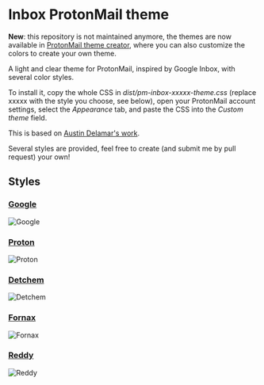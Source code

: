 Inbox ProtonMail theme
======================

**New**: this repository is not maintained anymore, the themes are now available in [ProtonMail theme creator](http://scastiel.gitlab.io/protonmail-theme-creator/), where you can also customize the colors to create your own theme.

A light and clear theme for ProtonMail, inspired by Google Inbox, with several color styles.

To install it, copy the whole CSS in *dist/pm-inbox-xxxxx-theme.css* (replace xxxxx with the style you choose, see below), open your ProtonMail account settings, select the *Appearance* tab, and paste the CSS into the *Custom theme* field.

This is based on [Austin Delamar's work](https://github.com/amdelamar/pm-theme).

Several styles are provided, feel free to create (and submit me by pull request) your own!

## Styles

### [Google](https://github.com/scastiel/pm-inbox-theme/tree/master/dist/pm-inbox-google-theme.css)

![Google](screenshots/google.png)

### [Proton](https://github.com/scastiel/pm-inbox-theme/tree/master/dist/pm-inbox-proton-theme.css)

![Proton](screenshots/proton.png)

### [Detchem](https://github.com/scastiel/pm-inbox-theme/tree/master/dist/pm-inbox-detchem-theme.css)

![Detchem](screenshots/detchem.png)

### [Fornax](https://github.com/scastiel/pm-inbox-theme/tree/master/dist/pm-inbox-fornax-theme.css)

![Fornax](screenshots/fornax.png)

### [Reddy](https://github.com/scastiel/pm-inbox-theme/tree/master/dist/pm-inbox-reddy-theme.css)

![Reddy](screenshots/reddy.png)
